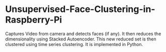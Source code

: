 # Unsupervised-Face-Clustering-in-Raspberry-Pi
Captures Video from camera and detects faces (if any). It then reduces the dimensionality using Stacked Autoencoder. This new reduced set is then clustered using time series clustering. It is implemented in Python.

